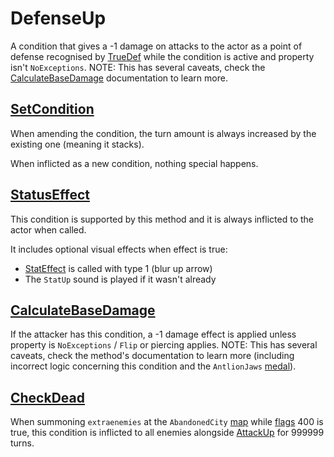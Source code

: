 # DefenseUp
A condition that gives a -1 damage on attacks to the actor as a point of defense recognised by [TrueDef](../../Visual%20rendering/RefreshEnemyHP.md#truedef) while the condition is active and property isn't `NoExceptions`. NOTE: This has several caveats, check the [CalculateBaseDamage](../../Damage%20pipeline/CalculateBaseDamage.md) documentation to learn more.

## [SetCondition](../Conditions%20methods/SetCondition.md)
When amending the condition, the turn amount is always increased by the existing one (meaning it stacks).

When inflicted as a new condition, nothing special happens.

## [StatusEffect](../Conditions%20methods/StatusEffect.md)
This condition is supported by this method and it is always inflicted to the actor when called.

It includes optional visual effects when effect is true:

- [StatEffect](../../Visual%20rendering/StatEffect.md) is called with type 1 (blur up arrow)
- The `StatUp` sound is played if it wasn't already

## [CalculateBaseDamage](../../Damage%20pipeline/CalculateBaseDamage.md)
If the attacker has this condition, a -1 damage effect is applied unless property is `NoExceptions` / `Flip` or piercing applies. NOTE: This has several caveats, check the method's documentation to learn more (including incorrect logic concerning this condition and the `AntlionJaws` [medal](../../../Enums%20and%20IDs/Medal.md)).

## [CheckDead](../../Battle%20flow/Action%20coroutines/CheckDead.md)
When summoning `extraenemies` at the `AbandonedCity` [map](../../../Enums%20and%20IDs/Maps.md) while [flags](../../../Flags%20arrays/flags.md) 400 is true, this condition is inflicted to all enemies alongside [AttackUp](AttackUp.md) for 999999 turns.
